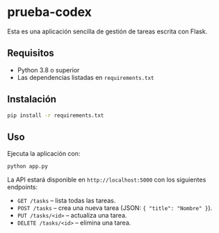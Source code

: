 # prueba-codex

Esta es una aplicación sencilla de gestión de tareas escrita con Flask.

## Requisitos

- Python 3.8 o superior
- Las dependencias listadas en `requirements.txt`

## Instalación

```bash
pip install -r requirements.txt
```

## Uso

Ejecuta la aplicación con:

```bash
python app.py
```

La API estará disponible en `http://localhost:5000` con los siguientes endpoints:

- `GET /tasks` – lista todas las tareas.
- `POST /tasks` – crea una nueva tarea (JSON: `{ "title": "Nombre" }`).
- `PUT /tasks/<id>` – actualiza una tarea.
- `DELETE /tasks/<id>` – elimina una tarea.


